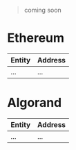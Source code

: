 > coming soon

# Ethereum

Entity | Address  
| ---- | ----  
| ... | ... 

# Algorand

| Entity | Address  
| ---- | ----  
| ... | ... 
